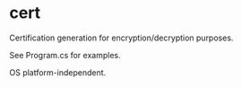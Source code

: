 # cert
Certification generation for encryption/decryption purposes.

See Program.cs for examples.

OS platform-independent.
